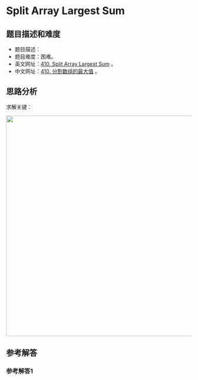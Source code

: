 # Split Array Largest Sum

## 题目描述和难度
+ 题目描述：
+ 题目难度：困难。
+ 英文网址：[410. Split Array Largest Sum](https://leetcode.com/problems/split-array-largest-sum/description/)  。
+ 中文网址：[410. 分割数组的最大值](https://leetcode-cn.com/problems/split-array-largest-sum/description/)  。
## 思路分析
求解关键：

<img src="https://liweiwei1419.github.io/images/leetcode-solution/" width="600">

## 参考解答
### 参考解答1

```java

```
